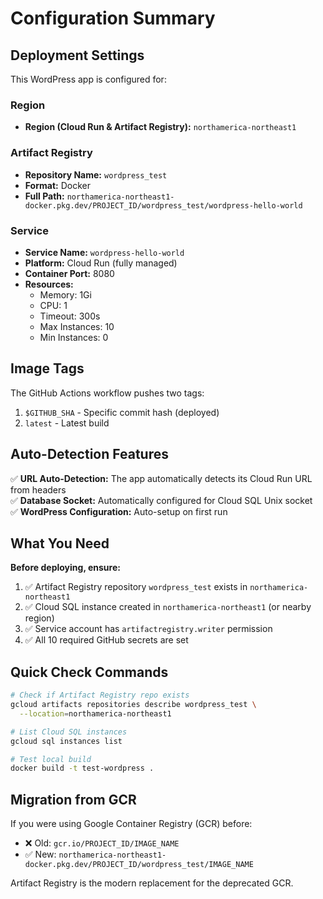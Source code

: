 # Configuration Summary

## Deployment Settings

This WordPress app is configured for:

### Region
- **Region (Cloud Run & Artifact Registry):** `northamerica-northeast1`

### Artifact Registry
- **Repository Name:** `wordpress_test`
- **Format:** Docker
- **Full Path:** `northamerica-northeast1-docker.pkg.dev/PROJECT_ID/wordpress_test/wordpress-hello-world`

### Service
- **Service Name:** `wordpress-hello-world`
- **Platform:** Cloud Run (fully managed)
- **Container Port:** 8080
- **Resources:**
  - Memory: 1Gi
  - CPU: 1
  - Timeout: 300s
  - Max Instances: 10
  - Min Instances: 0

## Image Tags

The GitHub Actions workflow pushes two tags:
1. `$GITHUB_SHA` - Specific commit hash (deployed)
2. `latest` - Latest build

## Auto-Detection Features

✅ **URL Auto-Detection:** The app automatically detects its Cloud Run URL from headers  
✅ **Database Socket:** Automatically configured for Cloud SQL Unix socket  
✅ **WordPress Configuration:** Auto-setup on first run

## What You Need

**Before deploying, ensure:**
1. ✅ Artifact Registry repository `wordpress_test` exists in `northamerica-northeast1`
2. ✅ Cloud SQL instance created in `northamerica-northeast1` (or nearby region)
3. ✅ Service account has `artifactregistry.writer` permission
4. ✅ All 10 required GitHub secrets are set

## Quick Check Commands

```bash
# Check if Artifact Registry repo exists
gcloud artifacts repositories describe wordpress_test \
  --location=northamerica-northeast1

# List Cloud SQL instances
gcloud sql instances list

# Test local build
docker build -t test-wordpress .
```

## Migration from GCR

If you were using Google Container Registry (GCR) before:
- ❌ Old: `gcr.io/PROJECT_ID/IMAGE_NAME`
- ✅ New: `northamerica-northeast1-docker.pkg.dev/PROJECT_ID/wordpress_test/IMAGE_NAME`

Artifact Registry is the modern replacement for the deprecated GCR.

